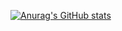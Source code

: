 [![Anurag's GitHub stats](https://github-readme-stats.vercel.app/api?username=anti-15)](https://github.com/anuraghazra/github-readme-stats)

